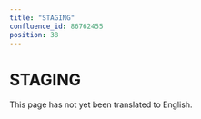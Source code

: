```yaml
---
title: "STAGING"
confluence_id: 86762455
position: 38
---
```

# STAGING


This page has not yet been translated to English.

